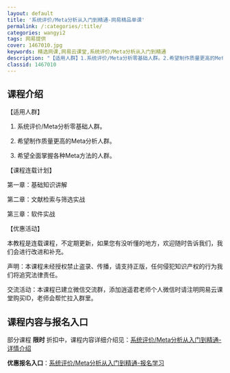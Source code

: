```yaml
---
layout: default
title: '系统评价/Meta分析从入门到精通-网易精品单课'
permalink: /:categories/:title/
categories: wangyi2
tags: 网易提供
cover: 1467010.jpg
keywords: 精选网课,网易云课堂,系统评价/Meta分析从入门到精通
description: "【适用人群】1.系统评价/Meta分析零基础人群。2.希望制作质量更高的Meta分析人群。3.希望全面掌握各种Meta方法的人群。【课程连载计划】第一章：基础知识讲解第二章：文献检索与筛选实"
classid: 1467010
---
```


## 课程介绍

【适用人群】

1. 系统评价/Meta分析零基础人群。

2. 希望制作质量更高的Meta分析人群。

3. 希望全面掌握各种Meta方法的人群。

【课程连载计划】

第一章：基础知识讲解 

第二章：文献检索与筛选实战

第三章：软件实战

【优惠活动】

本教程是连载课程，不定期更新，如果您有没听懂的地方，欢迎随时告诉我们，我们会进行改进和补充。

声明：本课程未经授权禁止盗录、传播，请支持正版，任何侵犯知识产权的行为我们将追究法律责任。

交流活动：本课程已建立微信交流群，添加逍遥君老师个人微信时请注明网易云课堂购买ID，老师会帮忙拉入群里。

## 课程内容与报名入口

部分课程 **限时** 折扣中，课程内容详细介绍见：[系统评价/Meta分析从入门到精通-详情介绍](https://study.163.com/course/introduction/1467010.htm?share=1&shareId=1025206652&utm_campaign=share&utm_medium=iphoneShare&utm_source=&utm_u=1025206652)

**优惠报名入口**：[系统评价/Meta分析从入门到精通-报名学习](https://study.163.com/course/introduction/1467010.htm?share=1&shareId=1025206652&utm_campaign=share&utm_medium=iphoneShare&utm_source=&utm_u=1025206652)

